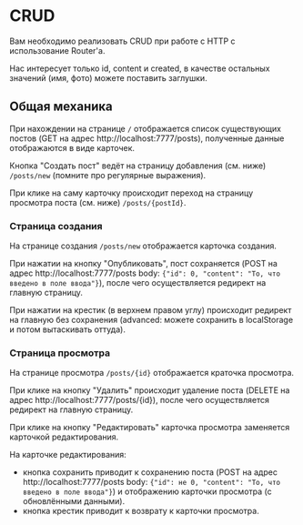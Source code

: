 CRUD
===

Вам необходимо реализовать CRUD при работе с HTTP с использование Router'а.

Нас интересует только id, content и created, в качестве остальных значений (имя, фото) можете поставить заглушки.

## Общая механика

При нахождении на странице `/` отображается список существующих постов (GET на адрес http://localhost:7777/posts), полученные данные отображаются в виде карточек.

Кнопка "Создать пост" ведёт на страницу добавления (см. ниже) `/posts/new` (помните про регулярные выражения).

При клике на саму карточку происходит переход на страницу просмотра поста (см. ниже) `/posts/{postId}`.

### Страница создания

На странице создания `/posts/new` отображается карточка создания.

При нажатии на кнопку "Опубликовать", пост сохраняется (POST на адрес http://localhost:7777/posts body: `{"id": 0, "content": "То, что введено в поле ввода"}`), после чего осуществляется редирект на главную страницу.

При нажатии на крестик (в верхнем правом углу) происходит редирект на главную без сохранения (advanced: можете сохранить в localStorage и потом вытаскивать оттуда).

### Страница просмотра

На странице просмотра `/posts/{id}` отображается краточка просмотра.

При клике на кнопку "Удалить" происходит удаление поста (DELETE на адрес http://localhost:7777/posts/{id}), после чего осуществляется редирект на главную страницу.

При клике на кнопку "Редактировать" карточка просмотра заменяется карточкой редактирования.

На карточке редактирования:
* кнопка сохранить приводит к сохранению поста (POST на адрес http://localhost:7777/posts body: `{"id": не 0, "content": "То, что введено в поле ввода"}`) и  отображению карточки просмотра (с обновлёнными данными).
* кнопка крестик приводит к возврату к карточки просмотра.